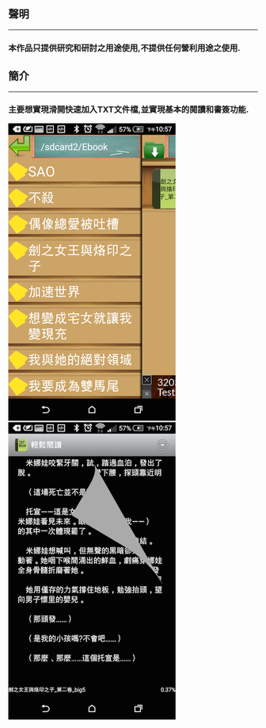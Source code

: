 ## 聲明
---
### 本作品只提供研究和研討之用途使用,不提供任何營利用途之使用.
## 簡介
---
### 主要想實現滑開快速加入TXT文件檔,並實現基本的閱讀和書簽功能.
![](img/Screenshot_2015-03-04-22-57-12.png)
![](img/Screenshot_2015-03-04-22-57-42.png)
<br/>
   
   
   
